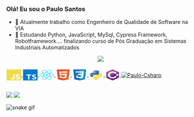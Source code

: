 ### Olá! Eu sou o Paulo Santos


- 🔭 Atualmente trabalho como Engenheiro de Qualidade de Software na VIA
- 🌱 Estudando Python, JavaScript, MySql, Cypress Framework, Robotframework.... finalizando curso de Pós Graduação em Sistemas Industriais Automatizados

<div align="center">
  <a href="https://github.com/PauloMartinsSantos">
  <img height="150em" src="https://github-readme-stats.vercel.app/api?username=PauloMartinsSantos&show_icons=true&theme=dracula&include_all_commits=true&count_private=true"/>
 
</div>

<div style="display: inline_block"><br>
  <img align="center" alt="Paulo-Js" height="30" width="40" src="https://raw.githubusercontent.com/devicons/devicon/master/icons/javascript/javascript-plain.svg">
  <img align="center" alt="Paulo-Ts" height="30" width="40" src="https://raw.githubusercontent.com/devicons/devicon/master/icons/typescript/typescript-plain.svg">
  <img align="center" alt="Paulo-React" height="30" width="40" src="https://raw.githubusercontent.com/devicons/devicon/master/icons/react/react-original.svg">
  <img align="center" alt="Paulo-HTML" height="30" width="40" src="https://raw.githubusercontent.com/devicons/devicon/master/icons/html5/html5-original.svg">
  <img align="center" alt="Paulo-CSS" height="30" width="40" src="https://raw.githubusercontent.com/devicons/devicon/master/icons/css3/css3-original.svg">
  <img align="center" alt="Paulo-Python" height="30" width="40" src="https://raw.githubusercontent.com/devicons/devicon/master/icons/python/python-original.svg">
  <img align="center" alt="Paulo-Csharp" height="30" width="40" src="https://raw.githubusercontent.com/devicons/devicon/master/icons/csharp/csharp-original.svg">
  <img align="center" alt="Paulo-Csharp" height="50" width="40" src="https://cdn.jsdelivr.net/gh/devicons/devicon/icons/java/java-original-wordmark.svg">
  
</div>

##

<div>
<a href= "https://www.linkedin.com/in/paulo-santos-415766105/" target="_blank"><img src="https://img.shields.io/badge/LinkedIn-0077B5?style=for-the-badge&logo=linkedin&logoColor=white" target="_blank"></a>
<a href="https://discord.gg/Paulo Santos#5813" target="_blank"><img src="https://img.shields.io/badge/Discord-7289DA?style=for-the-badge&logo=discord&logoColor=white" target="_blank"></a> 

![snake gif](https://github.com/SEU_USUARIO/SEU_REPOSITORIO/blob/output/github-contribution-grid-snake.svg)

</div>
